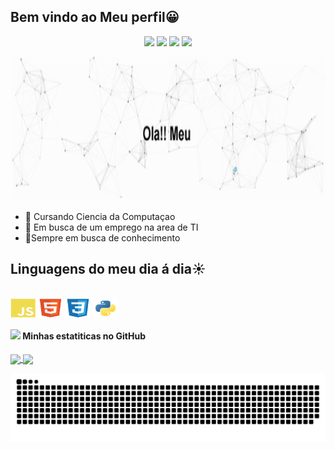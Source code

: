 ## Bem vindo ao Meu perfil😀

<div align="center"> 
  <a href="https://www.youtube.com/channel/UC_-uuuZbY0AAt9CViNzvc-Q" target="_blank"><img src="https://img.shields.io/badge/YouTube-FF0000?style=for-the-badge&logo=youtube&logoColor=white" target="_blank"></a>
  <a href="https://instagram.com/rafaballerini" target="_blank"><img src="https://img.shields.io/badge/-Instagram-%23E4405F?style=for-the-badge&logo=instagram&logoColor=white" target="_blank"></a>
  <a href = "lucaspassos2002@gmail.com"><img src="https://img.shields.io/badge/-Gmail-%23333?style=for-the-badge&logo=gmail&logoColor=white" target="_blank"></a>
  <a href="linkedin.com/in/lucas-souza-passos-99226b191" target="_blank"><img src="https://img.shields.io/badge/-LinkedIn-%230077B5?style=for-the-badge&logo=linkedin&logoColor=white" target="_blank"></a> 
  
</div>
<p align="center">
  <img  height="230px" weidth"240px" src="https://raw.githubusercontent.com/lucas23455/lucas23455/main/header-github.gif" alt="Oi, sou Mathieu">
</p>

* 📕 Cursando Ciencia da Computaçao 
* 🌱 Em busca de um emprego na area de TI
* 🎈Sempre em busca de conhecimento 


## Linguagens do meu dia á dia☀ 
<div style="display: inline_block"><br>
  <img align="center" alt="Rafa-Js" height="30" width="40" src="https://raw.githubusercontent.com/devicons/devicon/master/icons/javascript/javascript-plain.svg">
  <img align="center" alt="Rafa-HTML" height="30" width="40" src="https://raw.githubusercontent.com/devicons/devicon/master/icons/html5/html5-original.svg">
  <img align="center" alt="Rafa-CSS" height="30" width="40" src="https://raw.githubusercontent.com/devicons/devicon/master/icons/css3/css3-original.svg">
  <img align="center" alt="Rafa-Python" height="30" width="40" src="https://raw.githubusercontent.com/devicons/devicon/master/icons/python/python-original.svg">
</div> 

#### <img src="https://media.giphy.com/media/VgCDAzcKvsR6OM0uWg/giphy.gif" width="50"> Minhas estatiticas no GitHub
<div>
  <a href="https://github.com/lucas23455">
  <img height="180em"   align="center" src="https://github-readme-stats.vercel.app/api?username=lucas23455&show_icons=true&theme=react&include_all_commits=true&count_private=true"/>
  <img height="180em"  align="center" src="https://github-readme-stats.vercel.app/api/top-langs/?username=LUCAS23455&layout=compact&langs_count=7&theme=react" />
    
 ![Snake animation](https://github.com/ellen2121/ellen2121/blob/output/github-contribution-grid-snake.svg)
</div>



